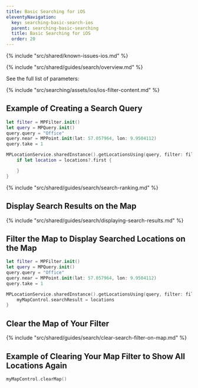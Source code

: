 ```yaml
---
title: Basic Searching for iOS
eleventyNavigation:
  key: searching-basic-search-ios
  parent: searching-basic-searching
  title: Basic Searching for iOS
  order: 20
---
```


<!-- Known Issues -->
{% include "src/shared/known-issues-ios.md" %}

{% include "src/shared/guides/search/overview.md" %}

See the full list of parameters:

{% include "src/searching/assets/ios/ios-filter-content.md" %}

## Example of Creating a Search Query

```swift
let filter = MPFilter.init()
let query = MPQuery.init()
query.query = "Office"
query.near = MPPoint.init(lat: 57.057964, lon: 9.9504112)
query.take = 1

MPLocationService.sharedInstance().getLocationsUsing(query, filter: filter) { (locations, error) in
    if let location = locations?.first {

    }
}
```

{% include "src/shared/guides/search/search-ranking.md" %}

## Display Search Results on the Map

{% include "src/shared/guides/search/displaying-search-results.md" %}

## Filter the Map to Display Searched Locations on the Map

```swift
let filter = MPFilter.init()
let query = MPQuery.init()
query.query = "Office"
query.near = MPPoint.init(lat: 57.057964, lon: 9.9504112)
query.take = 1

MPLocationService.sharedInstance().getLocationsUsing(query, filter: filter) { (locations, error) in
    myMapControl.searchResult = locations
}
```

## Clear the Map of Your Filter

{% include "src/shared/guides/search/clear-search-filter-on-map.md" %}

## Example of Clearing Your Map Filter to Show All Locations Again

```swift
myMapControl.clearMap()
```
